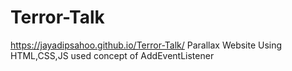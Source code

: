 # Terror-Talk
https://jayadipsahoo.github.io/Terror-Talk/
Parallax Website Using HTML,CSS,JS used concept of AddEventListener
